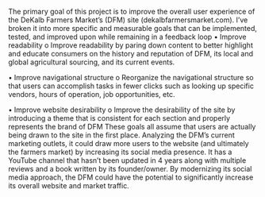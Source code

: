 
The primary goal of this project is to improve the overall user experience of the DeKalb Farmers Market’s (DFM) site (dekalbfarmersmarket.com). I’ve broken it into more specific and measurable goals that can be implemented, tested, and improved upon while remaining in a feedback loop 
•	Improve readability 
  o	Improve readability by paring down content to better highlight and educate consumers on the history and reputation of DFM, its local and global agricultural sourcing, and its current events. 

•	Improve navigational structure 
  o	Reorganize the navigational structure so that users can accomplish tasks in fewer clicks such as looking up specific vendors, hours of operation, job opportunities, etc. 

•	Improve website desirability 
  o	Improve the desirability of the site by introducing a theme that is consistent for each section and properly represents the brand of DFM 
These goals all assume that users are actually being drawn to the site in the first place. Analyzing the DFM’s current marketing outlets, it could draw more users to the website (and ultimately the farmers market) by increasing its social media presence. It has a YouTube channel that hasn’t been updated in 4 years along with multiple reviews and a book written by its founder/owner. By modernizing its social media approach, the DFM could have the potential to significantly increase its overall website and market traffic.
